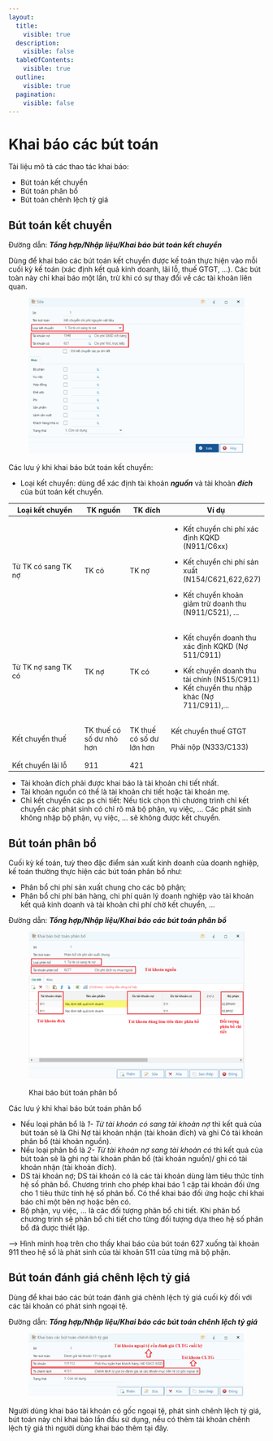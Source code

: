 ```yaml
---
layout:
  title:
    visible: true
  description:
    visible: false
  tableOfContents:
    visible: true
  outline:
    visible: true
  pagination:
    visible: false
---
```


# Khai báo các bút toán

Tài liệu mô tả các thao tác khai báo:

* Bút toán kết chuyển
* Bút toán phân bổ
* Bút toán chênh lệch tỷ giá

## Bút toán kết chuyển

Đường dẫn: _**Tổng hợp/Nhập liệu/Khai báo bút toán kết chuyển**_

Dùng để khai báo các bút toán kết chuyển được kế toán thực hiện vào mỗi cuối kỳ kế toán (xác định kết quả kinh doanh, lãi lỗ, thuế GTGT, ...). Các bút toàn này chỉ khai báo một lần, trừ khi có sự thay đổi về các tài khoản liên quan.&#x20;

<figure><img src="../../.gitbook/assets/bút toán 1.png" alt=""><figcaption></figcaption></figure>

Các lưu ý khi khai báo bút toán kết chuyển:

* Loại kết chuyển: dùng để xác định tài khoản _**nguồn**_ và tài khoản _**đích**_ của bút toán kết chuyển.&#x20;



<table><thead><tr><th width="241">Loại kết chuyển</th><th width="121">TK nguồn</th><th width="121">TK đích</th><th>Ví dụ</th></tr></thead><tbody><tr><td>Từ TK có sang TK nợ</td><td>TK có</td><td>TK nợ</td><td><ul><li>Kết chuyển chi phí xác định KQKD (N911/C6xx)</li></ul><ul><li>Kết chuyển chi phí sản xuất (N154/C621,622,627)</li></ul><ul><li>Kết chuyển khoản giảm trừ doanh thu (N911/C521), ...</li></ul></td></tr><tr><td>Từ TK nợ sang TK có</td><td>TK nợ</td><td>TK có</td><td><ul><li>Kết chuyển doanh thu xác định KQKD (Nợ 511/C911) </li></ul><ul><li>Kết chuyển doanh thu tài chính (N515/C911) </li><li>Kết chuyển thu nhập khác (Nợ 711/C911),...</li></ul></td></tr><tr><td>Kết chuyển thuế</td><td>TK thuế có số dư nhỏ hơn</td><td>TK thuế có số dư lớn hơn</td><td><p>Kết chuyển thuế GTGT</p><p>Phải nộp (N333/C133)</p></td></tr><tr><td>Kết chuyển lãi lỗ</td><td>911</td><td>421</td><td></td></tr></tbody></table>

* Tài khoản đích phải được khai báo là tài khoản chi tiết nhất.
* Tài khoản nguồn có thể là tài khoản chi tiết hoặc tài khoản mẹ.
* Chỉ kết chuyển các ps chi tiết: Nếu tick chọn thì chương trình chỉ kết chuyển các phát sinh có chỉ rõ mã bộ phận, vụ việc, ... Các phát sinh không nhập bộ phận, vụ việc, ... sẽ không được kết chuyển.

## Bút toán phân bổ

Cuối kỳ kế toán, tuỳ theo đặc điểm sản xuất kinh doanh của doanh nghiệp, kế toán thường thực hiện các bút toán phân bổ như:

* Phân bổ chi phí sản xuất chung cho các bộ phận;
* Phân bổ chi phí bán hàng, chi phí quản lý doanh nghiệp vào tài khoản kết quả kinh doanh và tài khoản chi phí chờ kết chuyển, ...

Đường dẫn: _**Tổng hợp/Nhập liệu/Khai báo các bút toán phân bổ**_

<figure><img src="../../.gitbook/assets/bút toán 2.png" alt=""><figcaption><p>Khai báo bút toán phân bổ</p></figcaption></figure>

Các lưu ý khi khai báo bút toán phân bổ

* Nếu loại phân bổ là _1- Từ tài khoản có sang tài khoản nợ_ thì kết quả của bút toán sẽ là Ghi Nợ tài khoản nhận (tài khoản đích) và ghi Có tài khoản phân bổ (tài khoản nguồn).
* Nếu loại phân bổ là _2- Từ tài khoản nợ sang tài khoản có_ thì kết quả của bút toán sẽ là ghi nợ tài khoản phân bổ (tài khoản nguồn)/ ghi có tài khoản nhận (tài khoản đích).
* DS tài khoản nợ; DS tài khoản có là các tài khoản dùng làm tiêu thức tính hệ số phân bổ. Chương trình cho phép khai báo 1 cặp tài khoản đối ứng cho 1 tiêu thức tính hệ số phân bổ. Có thể khai báo đối ứng hoặc chỉ khai báo chỉ một bên nợ hoặc bên có.
* Bộ phận, vụ việc, ... là các đối tượng phân bổ chi tiết. Khi phân bổ chương trình sẽ phân bổ chi tiết cho từng đối tượng dựa theo hệ số phân bổ đã được thiết lập.

\--> Hình minh hoạ trên cho thấy khai báo của bút toán 627 xuống tài khoản 911 theo hệ số là phát sinh của tài khoản 511 của từng mã bộ phận.

## Bút toán đánh giá chênh lệch tỷ giá

Dùng để khai báo các bút toán đánh giá chênh lệch tỷ giá cuối kỳ đối với các tài khoản có phát sinh ngoại tệ.

Đường dẫn: _**Tổng hợp/Nhập liệu/Khai báo các bút toán chênh lệch tỷ giá**_

<figure><img src="../../.gitbook/assets/bút toán 3.png" alt=""><figcaption></figcaption></figure>

Người dùng khai báo tài khoản có gốc ngoại tệ, phát sinh chênh lệch tỷ giá, bút toán này chỉ khai báo lần đầu sử dụng, nếu có thêm tài khoản chênh lệch tỷ giá thì người dùng khai báo thêm tại đây.
